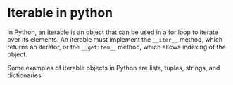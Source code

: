 # Iterable in python

In Python, an iterable is an object that can be used in a for loop to iterate over its elements. An iterable must implement the `__iter__` method, which returns an iterator, or the `__getitem__` method, which allows indexing of the object.

Some examples of iterable objects in Python are lists, tuples, strings, and dictionaries.
